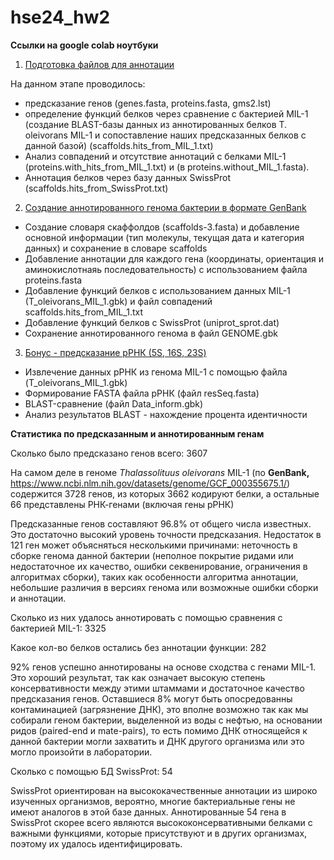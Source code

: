 # hse24_hw2
  
**Ссылки на google colab ноутбуки**

1. [Подготовка файлов для аннотации](https://colab.research.google.com/drive/1-gj9S3eBJtkiQWIH5y0dANXBHm5PocDL#scrollTo=XFN9gII7MfIn)

На данном этапе проводилось:
- предсказание генов (genes.fasta, proteins.fasta, gms2.lst)
- определение функций белков через сравнение с бактерией MIL-1 (создание BLAST-базы данных из аннотированных белков T. oleivorans MIL-1 и сопоставление наших предсказанных белков с данной базой) (scaffolds.hits_from_MIL_1.txt)
- Анализ совпадений и отсутствие аннотаций с белками MIL-1 (proteins.with_hits_from_MIL_1.txt) и (в proteins.without_MIL_1.fasta).
- Аннотация белков через базу данных SwissProt (scaffolds.hits_from_SwissProt.txt)

2. [Cоздание аннотированного генома бактерии в формате GenBank](https://colab.research.google.com/drive/1IX2W-IT90JuH-ItU1CQsLPguZ8pc0QJp#scrollTo=0DzhOFoAQ-KL)

- Создание словаря скаффолдов (scaffolds-3.fasta) и добавление основной информации (тип молекулы, текущая дата и категория данных) и сохранение в словаре scaffolds
- Добавление аннотации для каждого гена (координаты, ориентация и аминокислотнаяь последовательность) с использованием файла proteins.fasta
- Добавление функций белков с использованием данных MIL-1 (T_oleivorans_MIL_1.gbk) и файл совпадений scaffolds.hits_from_MIL_1.txt
- Добавление функций белков с SwissProt (uniprot_sprot.dat)
- Сохранение аннотированного генома в файл GENOME.gbk

   
3. [Бонус - предсказание рРНК (5S, 16S, 23S)](https://colab.research.google.com/drive/1joaXA5R_j4_CtZyt_ybwIfIBTdRDIoJG#scrollTo=whfMt6HnX6w2)

- Извлечение данных рРНК из генома MIL-1 с помощью файла (T_oleivorans_MIL_1.gbk)
- Формирование FASTA файла рРНК (файл resSeq.fasta)
- BLAST-сравнение (файл Data_inform.gbk)
- Анализ результатов BLAST - нахождение процента идентичности 

**Статистика по предсказанным и аннотированным генам**

Сколько было предсказано генов всего: 3607

На самом деле в геноме *Thalassolituus oleivorans* MIL-1 (по **GenBank,** https://www.ncbi.nlm.nih.gov/datasets/genome/GCF_000355675.1/) содержится 3728 генов, из которых 3662 кодируют белки, а остальные 66 представлены РНК-генами (включая гены рРНК)

Предсказанные генов составляют 96.8% от общего числа известных. Это достаточно высокий уровень точности предсказания. Недостаток в 121 ген может объясняться несколькими причинами: неточность в сборке генома данной бактерии (неполное покрытие ридами или недостаточное их качество, ошибки секвенирование, ограничения в алгоритмах сборки), таких как особенности алгоритма аннотации, небольшие различия в версиях генома или возможные ошибки сборки и аннотации.

Сколько из них удалось аннотировать с помощью сравнения с бактерией MIL-1: 3325

Какое кол-во белков остались без аннотации функции: 282

92% генов успешно аннотированы на основе сходства с генами MIL-1. Это хороший результат, так как означает высокую степень консервативности между этими штаммами и достаточное качество предсказания генов. Оставшиеся 8% могут быть опосредованны контаминацией (загрязнение ДНК), это вполне возможно так как мы собирали геном бактерии, выделенной из воды с нефтью, на основании ридов (paired-end  и  mate-pairs), то есть помимо ДНК относящейся к данной бактерии могли захватить и ДНК другого организма или это могло произойти в лаборатории. 

Сколько с помощью БД SwissProt: 54

SwissProt ориентирован на высококачественные аннотации из широко изученных организмов, вероятно, многие бактериальные гены не имеют аналогов в этой базе данных. Аннотированные 54 гена в SwissProt скорее всего являются высококонсервативными белками с важными функциями, которые присутствуют и в других организмах, поэтому их удалось идентифицировать.


